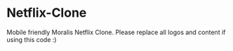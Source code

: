 # Netflix-Clone
Mobile friendly Moralis Netflix Clone. Please replace all logos and content if using this code :)
